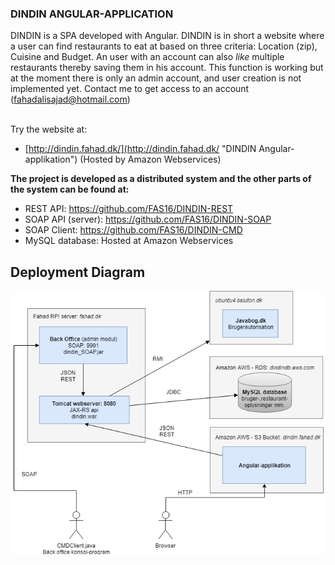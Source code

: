 <h3>DINDIN ANGULAR-APPLICATION</h3>

DINDIN is a SPA developed with Angular. 
DINDIN is in short a website where a user can find restaurants to eat at based on three criteria: Location (zip), Cuisine and Budget. An user with an account can also <i>like</i> multiple restaurants thereby saving them in his account. This function is working but at the moment there is only an admin account, and user creation is not implemented yet. Contact me to get access to an account (fahadalisajad@hotmail.com)

<br>Try the website at:<br>
- [http://dindin.fahad.dk/](http://dindin.fahad.dk/ "DINDIN Angular-applikation") (Hosted by Amazon Webservices)


<b>The project is developed as a distributed system and the other parts of the system can be found at:</b>
- REST API: https://github.com/FAS16/DINDIN-REST
- SOAP API (server): https://github.com/FAS16/DINDIN-SOAP
- SOAP Client: https://github.com/FAS16/DINDIN-CMD
- MySQL database: Hosted at Amazon Webservices

## Deployment Diagram

![alt text](https://github.com/FAS16/DINDIN-ANGULAR-V2/blob/master/deplyment%20diagram.png)
